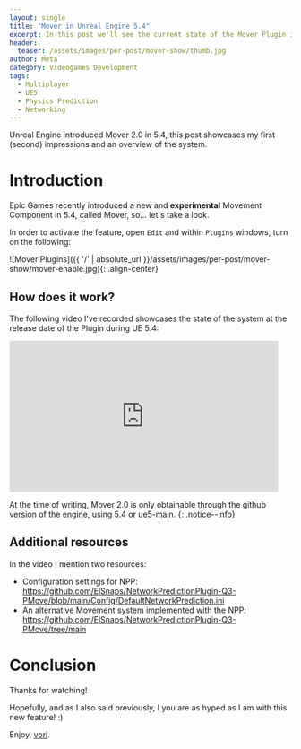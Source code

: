 ```yaml
---
layout: single
title: "Mover in Unreal Engine 5.4"
excerpt: In this post we'll see the current state of the Mover Plugin in UE 5.4.
header:
  teaser: /assets/images/per-post/mover-show/thumb.jpg
author: Meta
category: Videogames Development
tags:
  - Multiplayer
  - UE5
  - Physics Prediction
  - Networking
---
```


Unreal Engine introduced Mover 2.0 in 5.4, this post showcases my first (second) impressions and an overview of the system.

# Introduction

Epic Games recently introduced a new and **experimental** Movement Component in 5.4, called Mover, so... let's take a look.

In order to activate the feature, open `Edit` and within `Plugins` windows, turn on the following:

![Mover Plugins]({{ '/' | absolute_url }}/assets/images/per-post/mover-show/mover-enable.jpg){: .align-center}

## How does it work?

The following video I've recorded showcases the state of the system at the release date of the Plugin during UE 5.4: 

<iframe width="480" height="270" src="https://www.youtube.com/embed/1jD4WT6wkjw" frameborder="0" allow="autoplay; encrypted-media" allowfullscreen></iframe>

At the time of writing, Mover 2.0 is only obtainable through the github version of the engine, using 5.4 or ue5-main.
{: .notice--info}

## Additional resources

In the video I mention two resources:
* Configuration settings for NPP: https://github.com/ElSnaps/NetworkPredictionPlugin-Q3-PMove/blob/main/Config/DefaultNetworkPrediction.ini
* An alternative Movement system implemented with the NPP: https://github.com/ElSnaps/NetworkPredictionPlugin-Q3-PMove/tree/main

# Conclusion

Thanks for watching! 

Hopefully, and as I also said previously, I you are as hyped as I am with this new feature! :)

Enjoy, [vori](https://twitter.com/vorixo).